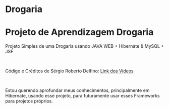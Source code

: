 # Drogaria

<h1>Projeto de Aprendizagem Drogaria</h1>

<p>Projeto Simples de uma Drogaria usando JAVA WEB + Hibernate & MySQL + JSF</p>
<br/>
<p>Código e Créditos de Sérgio Roberto Delfino: <a href="https://www.youtube.com/playlist?list=PL_GwGUsBlNydMdSOh8nYYRwD4tvPX1EIV">Link dos Vídeos</a></p>
<br/>
<p>Estou querendo aprofundar meus conhecimentos, principalmente em Hibernate, usando esse projeto, para futuramente usar esses Frameworks para projetos próprios.</p>

